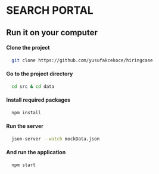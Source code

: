 # SEARCH PORTAL

## Run it on your computer

#### Clone the project

```bash
  git clone https://github.com/yusufakcekoce/hiringcase
```

#### Go to the project directory

```bash
  cd src & cd data
```

#### Install required packages

```bash
  npm install
```

#### Run the server

```bash
  json-server --watch mockData.json
```

#### And run the application

```bash
  npm start
```
  

